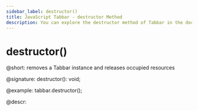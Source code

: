 ```yaml
---
sidebar_label: destructor()
title: JavaScript Tabbar - destructor Method 
description: You can explore the destructor method of Tabbar in the documentation of the DHTMLX JavaScript UI library. Browse developer guides and API reference, try out code examples and live demos, and download a free 30-day evaluation version of DHTMLX Suite.
---
```


# destructor()

@short: removes a Tabbar instance and releases occupied resources

@signature: destructor(): void;

@example:
tabbar.destructor();

@descr:
